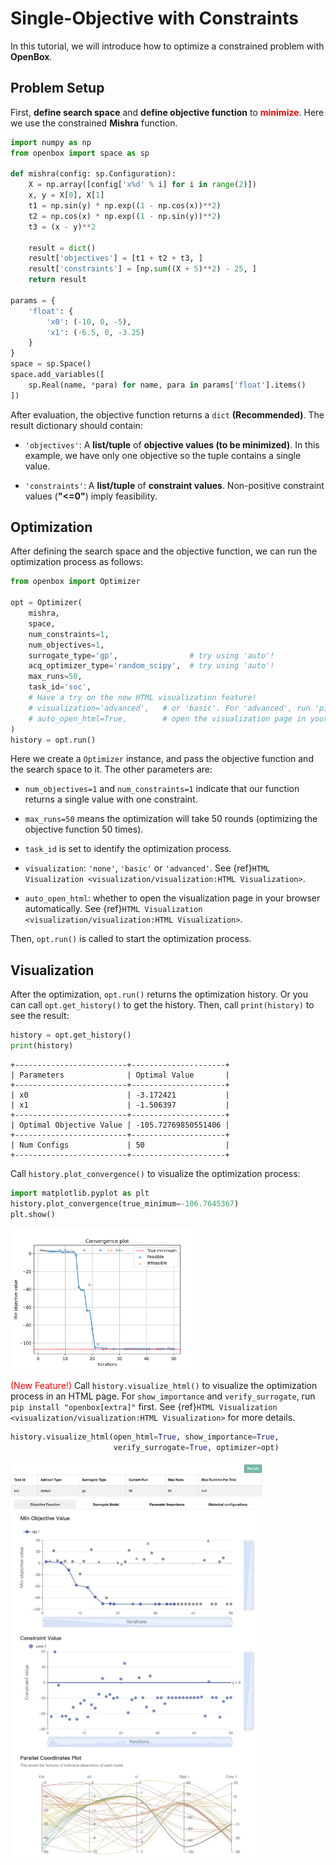 # Single-Objective with Constraints

In this tutorial, we will introduce how to optimize a constrained problem with **OpenBox**.

## Problem Setup

First, **define search space** and **define objective function**
to <font color=#FF0000>**minimize**</font>. Here we use the constrained **Mishra** function.

```python
import numpy as np
from openbox import space as sp

def mishra(config: sp.Configuration):
    X = np.array([config['x%d' % i] for i in range(2)])
    x, y = X[0], X[1]
    t1 = np.sin(y) * np.exp((1 - np.cos(x))**2)
    t2 = np.cos(x) * np.exp((1 - np.sin(y))**2)
    t3 = (x - y)**2

    result = dict()
    result['objectives'] = [t1 + t2 + t3, ]
    result['constraints'] = [np.sum((X + 5)**2) - 25, ]
    return result

params = {
    'float': {
        'x0': (-10, 0, -5),
        'x1': (-6.5, 0, -3.25)
    }
}
space = sp.Space()
space.add_variables([
    sp.Real(name, *para) for name, para in params['float'].items()
])
```

After evaluation, the objective function returns a `dict` **(Recommended)**.
The result dictionary should contain:

+ `'objectives'`: A **list/tuple** of **objective values (to be minimized)**. 
In this example, we have only one objective so the tuple contains a single value.

+ `'constraints'`: A **list/tuple** of **constraint values**.
Non-positive constraint values (**"<=0"**) imply feasibility.

## Optimization

After defining the search space and the objective function, we can run the optimization process as follows:

```python
from openbox import Optimizer

opt = Optimizer(
    mishra,
    space,
    num_constraints=1,
    num_objectives=1,
    surrogate_type='gp',                # try using 'auto'!
    acq_optimizer_type='random_scipy',  # try using 'auto'!
    max_runs=50,
    task_id='soc',
    # Have a try on the new HTML visualization feature!
    # visualization='advanced',   # or 'basic'. For 'advanced', run 'pip install "openbox[extra]"' first
    # auto_open_html=True,        # open the visualization page in your browser automatically
)
history = opt.run()
```

Here we create a `Optimizer` instance, and pass the objective function 
and the search space to it. 
The other parameters are:

+ `num_objectives=1` and `num_constraints=1` indicate that our function returns a single value with one constraint. 

+ `max_runs=50` means the optimization will take 50 rounds (optimizing the objective function 50 times). 

+ `task_id` is set to identify the optimization process.

+ `visualization`: `'none'`, `'basic'` or `'advanced'`.
See {ref}`HTML Visualization <visualization/visualization:HTML Visualization>`.

+ `auto_open_html`: whether to open the visualization page in your browser automatically. 
See {ref}`HTML Visualization <visualization/visualization:HTML Visualization>`.

Then, `opt.run()` is called to start the optimization process.

## Visualization

After the optimization, `opt.run()` returns the optimization history. Or you can call 
`opt.get_history()` to get the history.
Then, call `print(history)` to see the result:

```python
history = opt.get_history()
print(history)
```

```
+-------------------------+---------------------+
| Parameters              | Optimal Value       |
+-------------------------+---------------------+
| x0                      | -3.172421           |
| x1                      | -1.506397           |
+-------------------------+---------------------+
| Optimal Objective Value | -105.72769850551406 |
+-------------------------+---------------------+
| Num Configs             | 50                  |
+-------------------------+---------------------+
```

Call `history.plot_convergence()` to visualize the optimization process:

```python
import matplotlib.pyplot as plt
history.plot_convergence(true_minimum=-106.7645367)
plt.show()
```

<img src="../../imgs/plot_convergence_mishra.png" width="60%" class="align-center">

<font color=#FF0000>(New Feature!)</font>
Call `history.visualize_html()` to visualize the optimization process in an HTML page.
For `show_importance` and `verify_surrogate`, run `pip install "openbox[extra]"` first.
See {ref}`HTML Visualization <visualization/visualization:HTML Visualization>` for more details.

```python
history.visualize_html(open_html=True, show_importance=True,
                       verify_surrogate=True, optimizer=opt)
```

<img src="../../imgs/visualization/html_example_soc.jpg" width="80%" class="align-center">
